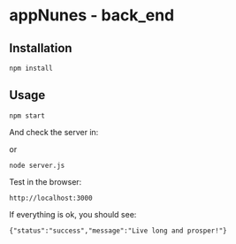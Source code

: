 appNunes - back_end
=====================

## Installation

```
npm install
```

## Usage

```
npm start
```

And check the server in:

or

```
node server.js
```

Test in the browser:

```
http://localhost:3000
```

If everything is ok, you should see:

```
{"status":"success","message":"Live long and prosper!"}
```
